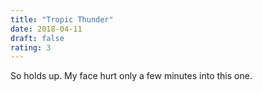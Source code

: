 ```yaml
---
title: "Tropic Thunder"
date: 2018-04-11
draft: false
rating: 3
---
```


So holds up. My face hurt only a few minutes into this one.
